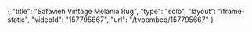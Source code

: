{
    "title": "Safavieh Vintage Melania Rug",
    "type": "solo",
    "layout": "iframe-static",
    "videoId": "157795667",
    "url": "\/tvpembed\/157795667"
}